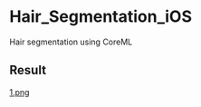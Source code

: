 # Hair_Segmentation_iOS
Hair segmentation using CoreML

## Result
[1.png](https://github.com/ItchyHiker/Hair_Segmentation_iOS/blob/master/Hair-Segmentation-iOS-Demo/IMG_1373.PNG)
